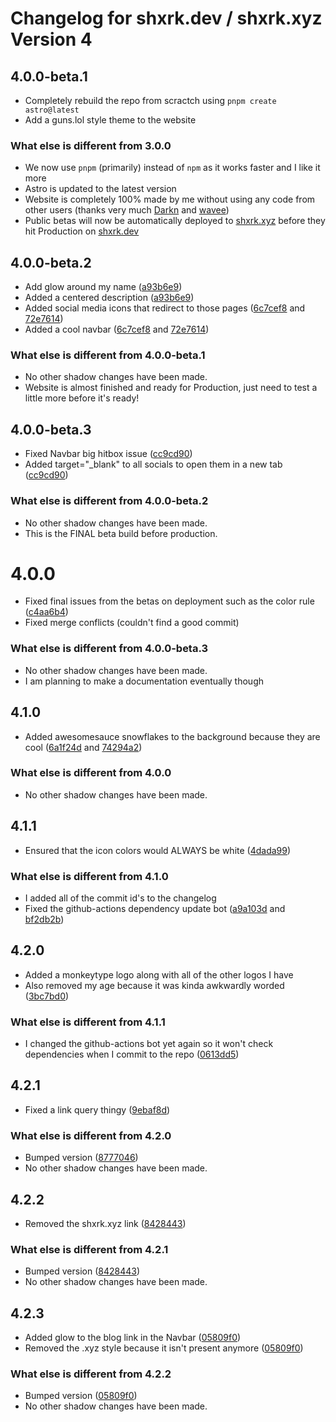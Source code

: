 # Changelog for shxrk.dev / shxrk.xyz Version 4

## 4.0.0-beta.1
- Completely rebuild the repo from scractch using `pnpm create astro@latest`
- Add a guns.lol style theme to the website

### What else is different from 3.0.0
- We now use `pnpm` (primarily) instead of `npm` as it works faster and I like it more
- Astro is updated to the latest version
- Website is completely 100% made by me without using any code from other users (thanks very much [Darkn](https://darkn.bio) and [wavee](https://wavee.space))
- Public betas will now be automatically deployed to [shxrk.xyz](https://shxrk.xyz) before they hit Production on [shxrk.dev](https://shxrk.dev)

## 4.0.0-beta.2
- Add glow around my name ([a93b6e9](https://github.com/rearrangement/website/commit/a93b6e9731c709879e0a7ce024182b3b18e539e1))
- Added a centered description ([a93b6e9](https://github.com/rearrangement/website/commit/a93b6e9731c709879e0a7ce024182b3b18e539e1))
- Added social media icons that redirect to those pages ([6c7cef8](https://github.com/rearrangement/website/commit/6c7cef8b54674a1e1486458366b1f5a38a6ae192) and [72e7614](https://github.com/rearrangement/website/commit/72e7614c0a42660e0b2c21cc1d9ef3e0af88103e))
- Added a cool navbar ([6c7cef8](https://github.com/rearrangement/website/commit/6c7cef8b54674a1e1486458366b1f5a38a6ae192) and [72e7614](https://github.com/rearrangement/website/commit/72e7614c0a42660e0b2c21cc1d9ef3e0af88103e))

### What else is different from 4.0.0-beta.1
- No other shadow changes have been made.
- Website is almost finished and ready for Production, just need to test a little more before it's ready!

## 4.0.0-beta.3
- Fixed Navbar big hitbox issue ([cc9cd90](https://github.com/rearrangement/website/commit/cc9cd90ade7e4681f214b4409c847bbe6cb7833e))
- Added target="\_blank" to all socials to open them in a new tab ([cc9cd90](https://github.com/rearrangement/website/commit/cc9cd90ade7e4681f214b4409c847bbe6cb7833e))

### What else is different from 4.0.0-beta.2
- No other shadow changes have been made.
- This is the FINAL beta build before production.

# 4.0.0
- Fixed final issues from the betas on deployment such as the color rule ([c4aa6b4](https://github.com/rearrangement/website/commit/c4aa6b43d2bec7ef10250b0c43852078b0c4bd33))
- Fixed merge conflicts (couldn't find a good commit)

### What else is different from 4.0.0-beta.3
- No other shadow changes have been made.
- I am planning to make a documentation eventually though

## 4.1.0
- Added awesomesauce snowflakes to the background because they are cool ([6a1f24d](https://github.com/rearrangement/website/commit/6a1f24db21c7993cf87e823ee8ab0127cbaf356d) and [74294a2](https://github.com/rearrangement/website/commit/74294a25ff7ebc15a7a326657449824d51eac42a))

### What else is different from 4.0.0
- No other shadow changes have been made.

## 4.1.1
- Ensured that the icon colors would ALWAYS be white ([4dada99](https://github.com/rearrangement/website/commit/4dada99531befad3a7fbf26ef093b15555cce3fa))

### What else is different from 4.1.0
- I added all of the commit id's to the changelog
- Fixed the github-actions dependency update bot ([a9a103d](https://github.com/rearrangement/website/commit/a9a103dad15337138bea353170d12551e46dcdfd) and [bf2db2b](https://github.com/rearrangement/website/commit/bf2db2bf87e9479c9835cff83142415ca44fd22c))

## 4.2.0
- Added a monkeytype logo along with all of the other logos I have
- Also removed my age because it was kinda awkwardly worded ([3bc7bd0](https://github.com/rearrangement/website/commit/3bc7bd019c3e4d645f325dbbd07597951e2ebfbc))

### What else is different from 4.1.1
- I changed the github-actions bot yet again so it won't check dependencies when I commit to the repo ([0613dd5](https://github.com/rearrangement/website/commit/0613dd56b0d2d09fdf001b05a6ff33bb1dfd1da2))

## 4.2.1
- Fixed a link query thingy ([9ebaf8d](https://github.com/rearrangement/website/commit/9ebaf8dc66eeddbcf21e9cbc6e80b0d96c87ffcf))

### What else is different from 4.2.0
- Bumped version ([8777046](https://github.com/rearrangement/website/commit/877704683d7019d15bf0ceabf80b63659208d77f))
- No other shadow changes have been made.

## 4.2.2
- Removed the shxrk.xyz link ([8428443](https://github.com/rearrangement/website/commit/8428443fea467adfa9925ebbd9f3e60e7dd84468))

### What else is different from 4.2.1
- Bumped version ([8428443](https://github.com/rearrangement/website/commit/8428443fea467adfa9925ebbd9f3e60e7dd84468))
- No other shadow changes have been made.

## 4.2.3
- Added glow to the blog link in the Navbar ([05809f0](https://github.com/rearrangement/website/commit/05809f04148be071e435c1476b3e9e252379c3e4))
- Removed the .xyz style because it isn't present anymore ([05809f0](https://github.com/rearrangement/website/commit/05809f04148be071e435c1476b3e9e252379c3e4))

### What else is different from 4.2.2
- Bumped version ([05809f0](https://github.com/rearrangement/website/commit/05809f04148be071e435c1476b3e9e252379c3e4))
- No other shadow changes have been made.
